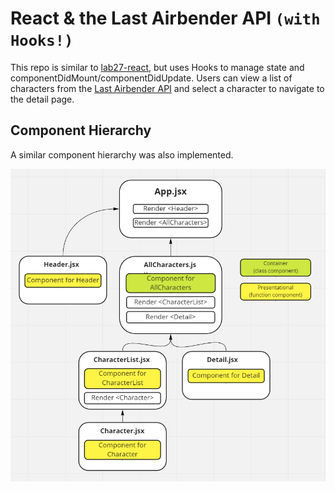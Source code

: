 # React & the Last Airbender API `(with Hooks!)`

This repo is similar to [lab27-react](https://github.com/bryanakitchen/lab27-react), but uses Hooks to manage state and componentDidMount/componentDidUpdate. Users can view a list of characters from the [Last Airbender API](https://last-airbender-api.herokuapp.com/) and select a character to navigate to the detail page.

## Component Hierarchy

A similar component hierarchy was also implemented.

![Component Hierarchy](./public/component.png)